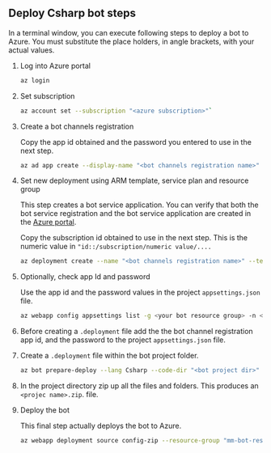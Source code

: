 ## Deploy Csharp bot steps

In a terminal window, you can execute following steps to deploy a bot to Azure. You must substitute the place holders, in angle brackets,  with your actual values.

1. Log into Azure portal

    ```bash
    az login
    ```

1. Set subscription

    ```bash
    az account set --subscription "<azure subscription>"`
    ```

1. Create a bot channels registration

    Copy the app id obtained and the password you entered to use in the next step.

    ```bash
    az ad app create --display-name "<bot channels registration name>" --password "<your password>" --available-to-other-tenants
    ```

1. Set new deployment using ARM template, service plan and resource group

    This step creates a bot service application. You can verify that both the bot service registration and the bot service application are created in the [Azure portal](https://ms.portal.azure.com/).

    Copy the subscription id obtained to use in the next step. This is the numeric value in `"id::/subscription/numeric value/....`

    ```bash
    az deployment create --name "<bot channels registration name>" --template-file "<bot project dir>\DeploymentTemplates\template-with-new-rg.json" --location "westus2" --parameters appId="<app id from previous step>" appSecret="<password from previous step>" botId="<bot channels registration name>" botSku=F0 newAppServicePlanName="<your bot service plan>" newWebAppName="<bot channels registration name>" groupName="<your bot resource group>" groupLocation="westus2" newAppServicePlanLocation="westus2"
    ```

1. Optionally, check app Id and password

    Use the app id and the password values in the project `appsettings.json` file.

    ```bash
    az webapp config appsettings list -g <your bot resource group> -n <bot channels registration name> --subscription <subscription Id form previous step>
    ```

1. Before creating a `.deployment` file add the the bot channel registration app id, and the password to the project `appsettings.json` file.

1. Create a `.deployment` file within the bot project folder.

    ```bash
    az bot prepare-deploy --lang Csharp --code-dir "<bot project dir>" --proj-file-path "<project name>.csproj"

1. In the project directory zip up all the files and folders. This produces an `<projec name>.zip`. file.

1. Deploy the bot

    This final step actually deploys the bot  to Azure.

    ```bash
    az webapp deployment source config-zip --resource-group "mm-bot-resource-group" --name "<bot channels registration name>" --src "<bot project dir>\<projec name>.zip"
    ```